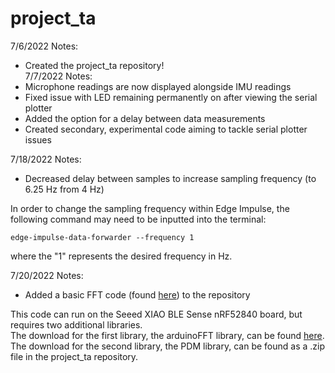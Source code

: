 # project_ta

7/6/2022 Notes:
- Created the project_ta repository! <br />
7/7/2022 Notes:
- Microphone readings are now displayed alongside IMU readings
- Fixed issue with LED remaining permanently on after viewing the serial plotter
- Added the option for a delay between data measurements
- Created secondary, experimental code aiming to tackle serial plotter issues

7/18/2022 Notes:
- Decreased delay between samples to increase sampling frequency (to 6.25 Hz from 4 Hz)

In order to change the sampling frequency within Edge Impulse, the following command may need to be inputted into the terminal:
```
edge-impulse-data-forwarder --frequency 1
```
where the "1" represents the desired frequency in Hz.

7/20/2022 Notes:
- Added a basic FFT code (found [here](https://1littleendian.medium.com/the-late-night-tinkering-projects-10-fun-with-fourier-a72b358229b3)) to the repository

This code can run on the Seeed XIAO BLE Sense nRF52840 board, but requires two additional libraries. <br />
The download for the first library, the arduinoFFT library, can be found [here](https://www.arduino.cc/reference/en/libraries/arduinofft/). <br />
The download for the second library, the PDM library, can be found as a .zip file in the project_ta repository.

